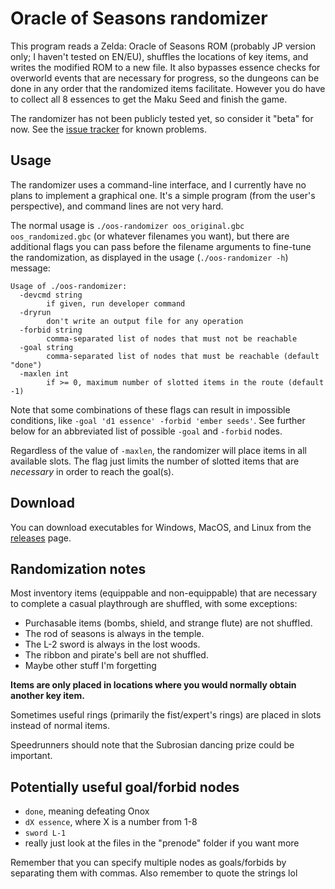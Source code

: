 # Oracle of Seasons randomizer

This program reads a Zelda: Oracle of Seasons ROM (probably JP version only; I
haven't tested on EN/EU), shuffles the locations of key items, and writes the
modified ROM to a new file. It also bypasses essence checks for overworld
events that are necessary for progress, so the dungeons can be done in any
order that the randomized items facilitate. However you do have to collect all
8 essences to get the Maku Seed and finish the game.

The randomizer has not been publicly tested yet, so consider it "beta" for now.
See the [issue tracker](https://github.com/jangler/oos-randomizer/issues) for
known problems.


## Usage

The randomizer uses a command-line interface, and I currently have no plans to
implement a graphical one. It's a simple program (from the user's perspective),
and command lines are not very hard.

The normal usage is `./oos-randomizer oos_original.gbc oos_randomized.gbc` (or
whatever filenames you want), but there are additional flags you can pass
before the filename arguments to fine-tune the randomization, as displayed in
the usage (`./oos-randomizer -h`) message:

    Usage of ./oos-randomizer:
      -devcmd string
        	if given, run developer command
      -dryrun
        	don't write an output file for any operation
      -forbid string
        	comma-separated list of nodes that must not be reachable
      -goal string
        	comma-separated list of nodes that must be reachable (default "done")
      -maxlen int
        	if >= 0, maximum number of slotted items in the route (default -1)

Note that some combinations of these flags can result in impossible conditions,
like `-goal 'd1 essence' -forbid 'ember seeds'`. See further below for an
abbreviated list of possible `-goal` and `-forbid` nodes.

Regardless of the value of `-maxlen`, the randomizer will place items in all
available slots. The flag just limits the number of slotted items that are
*necessary* in order to reach the goal(s).


## Download

You can download executables for Windows, MacOS, and Linux from the
[releases](https://github.com/jangler/oos-randomizer/releases) page.


## Randomization notes

Most inventory items (equippable and non-equippable) that are necessary to
complete a casual playthrough are shuffled, with some exceptions:

- Purchasable items (bombs, shield, and strange flute) are not shuffled.
- The rod of seasons is always in the temple.
- The L-2 sword is always in the lost woods.
- The ribbon and pirate's bell are not shuffled.
- Maybe other stuff I'm forgetting

**Items are only placed in locations where you would normally obtain another
key item.**

Sometimes useful rings (primarily the fist/expert's rings) are placed in slots
instead of normal items.

Speedrunners should note that the Subrosian dancing prize could be important.


## Potentially useful goal/forbid nodes

- `done`, meaning defeating Onox
- `dX essence`, where X is a number from 1-8
- `sword L-1`
- really just look at the files in the "prenode" folder if you want more

Remember that you can specify multiple nodes as goals/forbids by separating
them with commas. Also remember to quote the strings lol
